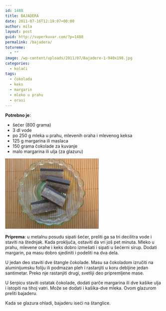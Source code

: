 ```yaml
---
id: 1488
title: BAJADERA
date: 2011-07-16T12:19:07+00:00
author: mila
layout: post
guid: http://superkuvar.com/?p=1488
permalink: /bajadera/
totvreme:
  - ""
image: /wp-content/uploads/2011/07/Bajadere-1-940x198.jpg
categories:
  - kolači
tags:
  - čokolada
  - keks
  - margarin
  - mleko u prahu
  - orasi
---
```

**Potrebno je**:

  * šećer (800 grama)
  * 3 dl vode
  * po 250 g mleka u prahu, mlevenih oraha i mlevenog keksa
  * 125 g margarina ili maslaca
  * 150 grama čokolade za kuvanje
  * malo margarina ili ulja (za glazuru)

<img class="alignnone size-medium wp-image-2315" title="Bajadere 1" src="/wp-content/uploads/2011/07/Bajadere-1-300x225.jpg" alt="" width="300" height="225" /> 

**Priprema**: u metalnu posudu sipati šećer, preliti ga sa tri decilitra vode i staviti na štednjak. Kada proključa, ostaviti da vri još pet minuta. Mleko u prahu, mlevene orahe i keks dobro izmešati i sipati u šećerni sirup. Dodati margarin, pa masu dobro sjediniti i podeliti na dva dela.

U jedan deo staviti dve štangle čokolade. Masu sa čokoladom izručiti na aluminijumsku foliju ili podmazan pleh i rastanjiti u koru debljine jedan santimetar. Preko nje rastanjiti drugi, svetliji deo pripremljene mase.

U šerpicu staviti ostatak čokolade, dodati parče margarina ili dve kašike ulja i istopiti na tihoj vatri. Može se dodati i kašika-dve mleka. Ovom glazurom preliti bajaderu.

Kada se glazura ohladi, bajaderu iseći na štanglice.